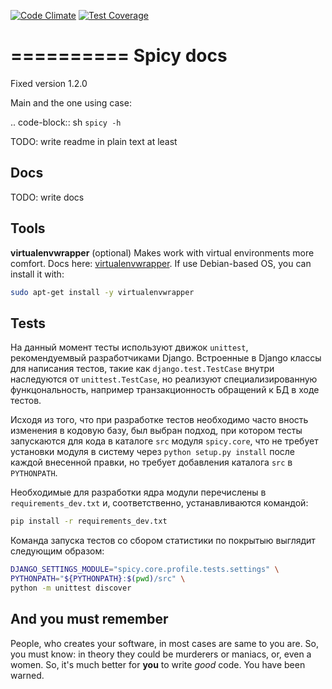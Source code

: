 [![Code Climate](https://codeclimate.com/github/spicycms/spicy.core/badges/gpa.svg)](https://codeclimate.com/github/spicycms/spicy.core)  [![Test Coverage](https://codeclimate.com/github/spicycms/spicy.core/badges/coverage.svg)](https://codeclimate.com/github/spicycms/spicy.core/coverage)

==========
Spicy docs
==========

Fixed version 1.2.0

Main and the one using case:

.. code-block:: sh
   `spicy -h`

TODO: write readme in plain text at least

Docs
----
TODO: write docs

Tools
-----

**virtualenvwrapper** (optional)
Makes work with virtual environments more comfort. Docs here: [virtualenvwrapper](https://virtualenvwrapper.readthedocs.io/en/latest/).
If use Debian-based OS, you can install it with:
```bash
sudo apt-get install -y virtualenvwrapper
```

Tests
-----
На данный момент тесты используют движок ```unittest```, рекомендуемвый разработчиками Django. Встроенные в Django классы для написания тестов, такие как ```django.test.TestCase``` внутри наследуются от ```unittest.TestCase```, но реализуют специализированную функцональность, например транзакционность обращений к БД в ходе тестов.

Исходя из того, что при разработке тестов необходимо часто вность изменения в кодовую базу, был выбран подход, при котором тесты запускаются для кода в каталоге ```src``` модуля ```spicy.core```, что не требует установки модуля в систему через ```python setup.py install``` после каждой внесенной правки, но требует добавления каталога ```src``` в ```PYTHONPATH```.

Необходимые для разработки ядра модули перечислены в ```requirements_dev.txt``` и, соответственно, устанавливаются командой:
```bash
pip install -r requirements_dev.txt
```

Команда запуска тестов со сбором статистики по покрытыю выглядит следующим образом:

```bash
DJANGO_SETTINGS_MODULE="spicy.core.profile.tests.settings" \
PYTHONPATH="${PYTHONPATH}:$(pwd)/src" \
python -m unittest discover
```


And you must remember
---------------------

People, who creates your software, in most cases are same to you are. So, you must know: in theory they could be murderers or maniacs, or, even a women. So, it's much better for **you** to write *good* code. You have been warned.
